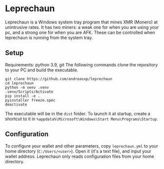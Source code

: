 # Leprechaun
Leprechaun is a Windows system tray program that mines XMR (Monero) at unintrusive rates. It has two miners: a weak one for when you are using your pc, and a strong one for when you are AFK. These can be controlled when leprechaun is running from the system tray.

## Setup
Requirements: python 3.9, git
The following commands clone the repository to your PC and build the executable.
```
git clone https://github.com/andreasxp/leprechaun
cd leprechaun
python -m venv .venv
.venv/Scripts/Activate
pip install -e .
pyinstaller freeze.spec
deactivate
```
The executable will be in the `dist` folder. To launch it at startup, create a shortcut to it in `%appdata%\Microsoft\Windows\Start Menu\Programs\Startup`.

## Configuration
To configure your wallet and other parameters, copy `leprechaun.yml` to your home directory (`C:/Users/<user>`). Open it (it's a text file), and input your wallet address.
Leprechaun only reads configuration files from your home directory.
